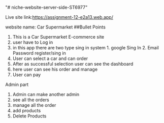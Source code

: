 "# niche-website-server-side-ST6977"

Live site link:https://assignment-12-e2a13.web.app/

website name: Car Supermarket 
##Bullet Points

1. This is a Car Supermarket E-commerce site
2. user have to Log in
3. in this app there are two type sing in system 1. google Sing In 2. Email Password register/sing in
4. User can select a car and can order
5. After as successful selection user can see the dashboard
6. here user can see his order and manage
7. User can pay

Admin part

1. Admin can make another admin
2. see all the orders
3. manage all the order
4. add products
5. Delete Products
